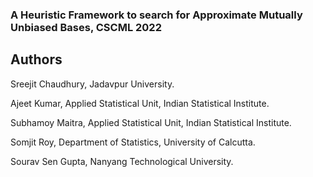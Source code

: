 ### A Heuristic Framework to search for Approximate Mutually Unbiased Bases, CSCML 2022

## Authors
Sreejit Chaudhury, Jadavpur University.

Ajeet Kumar, Applied Statistical Unit, Indian Statistical Institute.

Subhamoy Maitra, Applied Statistical Unit, Indian Statistical Institute.

Somjit Roy, Department of Statistics, University of Calcutta.

Sourav Sen Gupta, Nanyang Technological University.
